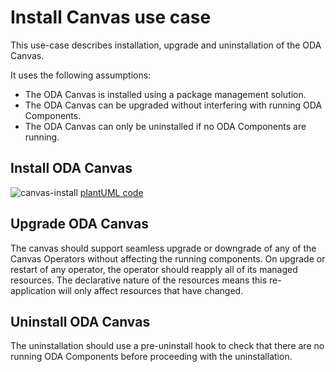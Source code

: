 # Install Canvas use case

This use-case describes installation, upgrade and uninstallation of the ODA Canvas.

It uses the following assumptions:

* The ODA Canvas is installed using a package management solution.
* The ODA Canvas can be upgraded without interfering with running ODA Components.
* The ODA Canvas can only be uninstalled if no ODA Components are running.

## Install ODA Canvas

![canvas-install](http://www.plantuml.com/plantuml/proxy?cache=no&src=https://raw.githubusercontent.com/tmforum-oda/oda-canvas/main/usecase-library/pumlFiles/canvas-install.puml)
[plantUML code](pumlFiles/canvas-install.puml)

## Upgrade ODA Canvas

The canvas should support seamless upgrade or downgrade of any of the Canvas Operators without affecting the running components. On upgrade or restart of any operator, the operator should reapply all of its managed resources. The declarative nature of the resources means this re-application will only affect resources that have changed.

## Uninstall ODA Canvas

The uninstallation should use a pre-uninstall hook to check that there are no running ODA Components before proceeding with the uninstallation.
